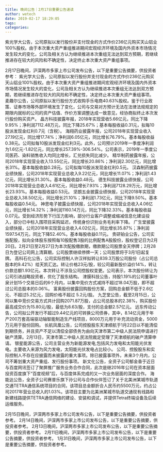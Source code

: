 ```yaml
---
title: 晚间公告｜2月17日重要公告速读
author: wetech
date: 2019-02-17 18:29:05
tags: 
categories: 
---
```

紫光学大公告，公司原拟以发行股份并支付现金的方式作价236亿元购买天山铝业100%股权。由于本次重大资产重组推进期间宏观经济环境及国内外资本市场情况发生较大的变化，公司及相关方认为继续推进本次重组无法达到双方预期，若继续推进存在较大的风险和不确定性，决定终止本次重大资产重组事项。
<!-- more -->
2月17日晚间，沪深两市多家上市公司发布公告，以下是重要公告摘要，供投资者参考：
紫光学大公告，公司原拟以发行股份并支付现金的方式作价236亿元购买天山铝业100%股权。由于本次重大资产重组推进期间宏观经济环境及国内外资本市场情况发生较大的变化，公司及相关方认为继续推进本次重组无法达到双方预期，若继续推进存在较大的风险和不确定性，决定终止本次重大资产重组事项。
麦趣尔公告，公司原拟以发行股份方式收购手乐电商40.63%股权。鉴于行业政策、证券市场等外部环境发生了变化，公司与交易对方预计无法在法律法规规定的期限内就标的公司的资产估值、作价方案调整达成一致意见，经协商拟终止本次发行股份购买资产。
晶方科技披露年报，2018年实现营收5.66亿元，同比下降9.95%；净利润7112.48万元，同比下降25.67%；基本每股收益0.31元，拟每10股派发现金红利0.7元（含税）。
海翔药业披露年报，公司2018年实现营业收入27.19亿元，同比增17.74%；净利润6.05亿元，同比增长76.79%。基本每股收益0.38元。公司拟每10股派发现金红利3元。此外，公司预计2019年一季度净利润为1.6亿元-1.82亿元，同比增长257.39%-306.54%。公司表示，2019年一季度公司医药、染料销售收入均同比增长，汇兑损失同比减少。
精华制药披露年报，公司2018年实现营业收入13.55亿元，同比增长20.86%；净利润2.30亿元，同比增长31%。基本每股收益0.28元。公司拟每10股派发现金红利0.5元。
汉森制药披露业绩快报，公司2018年实现营业总收入9.22亿元，同比增长11.07%；净利润1.43亿元，同比增长31.30%。基本每股收益0.48元。
德生科技披露业绩快报，公司2018年实现营业总收入4.61亿元，同比增长7.93%；净利润7128.29万元，同比增长23.93%。基本每股收益0.53元。
坚朗五金披露业绩快报，公司2018年实现营业总收入38.50亿元，同比增长21.10%；净利润1.73亿元，同比下降9.50%。基本每股收益0.54元。
神思电子披露业绩快报，公司2018年实现营业总收入4.06亿元，同比增长14.32%；净利润1160.14万元，同比下降32.33%。基本每股收益0.07元。受到经济形势下行压力影响，部分行业客户调整或缩减信息化建设投入，部分已中标入围项目采购延迟，传统身份识别业务毛利率下降。
广生堂披露业绩快报，公司2018年实现营业总收入4.02亿元，同比增长35.87%；净利润1597.54万元，同比下降52.40%。基本每股收益0.11元。
贵研铂业公告，公司实施配股，拟向全体股东按照每10股配售3股的比例配售A股股份，股权登记日为2月20日。2月21日至2月27日为本次配股缴款期，缴款期公司股票全天停牌；2月28日为登记公司网上清算期，公司股票继续停牌一天；公司股票将于3月1日起复牌。
高科石化公告，公司实际控制人许汉祥拟转让839.3万股公司股份（占公司总股本的9.42%）给天凯汇达。转让价格23元/股，较公司最新股价溢价14%，转让价款总额1.93亿元。本次转让不涉及公司控股权变更。公司表示，本次股份转让为公司引进战略投资者，优化了股东结构。
津膜科技公告，持股1.19%的公司董事叶泉计划15个交易日后的6个月内，以集中竞价方式减持不超过18.04万股，即不超过公司总股本的0.06%。
富奥股份披露回购股份方案，回购总金额不低于2.6亿元、不超过5.2亿元，回购价格不超过 5.2元/股。
九芝堂公告，截至2月15日，公司以集中竞价交易方式共计回购2071.87万股，占公司总股本的2.38%，购买股份最高成交价为15.80元/股，最低为8.63/股，支付的总金额2.57亿元。
远东传动公告，公司拟公开发行不超过9.44亿元的可转换公司债券，其中，8.14亿元用于年产200万套高端驱动轴智能制造生产线项目，8000万元用于补充流动资金，5000万元用于股份回购。
长航凤凰公告，公司控股股东天津顺航于1月22日以不能清偿到期债务，并且资产不足以清偿全部债务为由向天津市第二中级人民法院申请进行破产清算。2月13日，天津市第二中级人民法院裁定受理了天津顺航的破产清算申请。
银星能源公告，公司主营业务为新能源发电,包括风力发电和太阳能光伏发电。主要收入来源为风力发电，太阳能光伏发电占比较小。 公司、控股股东和实际控制人不存在应披露而未披露的重大事项。除已披露事项外，未来3个月内，公司不筹划重大资产重组、发行股份事项。
新文化公告，全资子公司郁金香于近日与百度网讯签订了聚屏推广服务业务合作合同，此次是继2016年公司在资本层面投资百度旗下“百度视频”后，与百度体系完成的又一次业务层面的深度合作。
海能达公告，全资子公司赛普乐旗下孙公司与合作伙伴签订了关于北美洲某城市轨道交通TETRA通信系统项目的合同，该项目总金额折合人民币约5500万元，约占公司2017年营业总收入的1.03%。该项目主要为北美洲某城市轨道交通现有线路和新建线路提供TETRA通信网络的建设、安装和调试，并提供Tetra终端设备及后续运维服务。
 
 
2月15日晚间，沪深两市多家上市公司发布公告，以下是重要公告摘要，供投资者参考。
2月14日晚间，沪深两市多家上市公司发布公告，以下是重要公告摘要，供投资者参考。
2月13日晚间，沪深两市多家上市公司发布公告，以下是重要公告摘要，供投资者参考。
2月11日晚间，沪深两市多家上市公司发布公告，以下是重要公告摘要，供投资者参考。
1月31日晚间，沪深两市多家上市公司发布公告，以下是重要公告摘要，供投资者参考。
